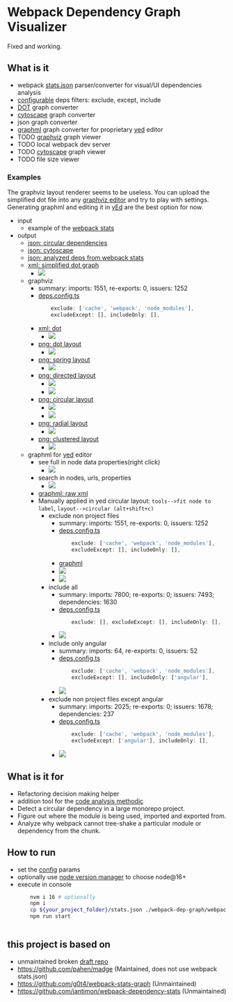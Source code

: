 # Webpack Dependency Graph Visualizer

Fixed and working.

## What is it

 * webpack [stats.json](https://webpack.js.org/api/stats) parser/converter for visual/UI dependencies analysis
 * [configurable](./deps.config.ts) deps filters: exclude, except, include
 * [DOT](https://github.com/glejeune/node-graphviz) graph converter
 * [cytoscape](https://cytoscape.org/) graph converter
 * json graph converter
 * [graphml](http://graphml.graphdrawing.org/) graph converter for proprietary [yed](https://www.yworks.com/products/yed/download) editor
 * TODO [graphviz](http://magjac.com/graphviz-visual-editor/) graph viewer
 * TODO local webpack dev server
 * TODO [cytoscape](https://js.cytoscape.org) graph viewer
 * TODO file size viewer

### Examples

The graphviz layout renderer seems to be useless. You can upload the simplified dot file into any [graphviz editor](http://magjac.com/graphviz-visual-editor/) and try to play with settings. Generating graphml and editing it in [yEd](https://www.yworks.com/products/yed/download) are the best option for now.

 * input
    * example of the [webpack stats](./doc/webpack-stats.zip)
 * output
    * [json: circular dependencies](./graph-output/circular.json)
    * [json: cytoscape](./graph-output/cytoscape.json)
    * [json: analyzed deps from webpack stats](./graph-output/deps.json)
    * [xml: simplified dot graph](./graph-output/graph_simplified.dot)
        * ![](./doc/graphviz_dot_simplified.jpg)
    * graphviz
        * summary: imports: 1551, re-exports: 0, issuers: 1252
        * [deps.config.ts](./deps.config.ts)
            ```ts
                exclude: ['cache', 'webpack', 'node_modules'],
                excludeExcept: [], includeOnly: [],
            ```
        * [xml: dot](./graph-output/graphviz.dot)
            * ![](./doc/graphviz_dot.jpg)
        * [png: dot layout](./graph-output/graphviz_dot.png)
            * ![](./doc/graphviz_dot_layout.jpg)
        * [png: spring layout](./graph-output/graphviz_spring.png)
            * ![](./doc/graphviz_spring_layout.jpg)
        * [png: directed layout](./graph-output/graphviz_directed.png)
            * ![](./doc/graphviz_directed_layout.jpg)
            * ![](./doc/graphviz_directed_layout_full.jpg)
        * [png: circular layout](./graph-output/graphviz_circular.png)
            * ![](./doc/graphviz_circle_layout.jpg)
            * ![](./doc/graphviz_circle_layout_full.jpg)
        * [png: radial layout](./graph-output/graphviz_radial.png)
            * ![](./doc/graphviz_radial_layout.jpg)
        * [png: clustered layout](./graph-output/graphviz_clustered.png)
            * ![](./doc/graphviz_clustered_layout.jpg)
    * graphml for [yed](https://www.yworks.com/products/yed) editor
        * see full in node data properties(right click)
            * ![](./doc/graphml_yed_data.jpg)
        * search in nodes, urls, properties
            * ![](./doc/graphml_yed_search.jpg)
        * [graphml: raw xml](./graph-output/deps.graphml)
        * Manually applied in yed circular layout: `tools-->fit node to label`, `layout-->circular (alt+shift+c)`
            * exclude non project files
                * summary: imports: 1551, re-exports: 0, issuers: 1252
                * [deps.config.ts](./deps.config.ts)
                    ```ts
                        exclude: ['cache', 'webpack', 'node_modules'],
                        excludeExcept: [], includeOnly: [],
                    ```
                * [graphml](./graph-output/deps_circular.graphml)
                * ![](./doc/graphml_xml.jpg)
                * ![](./doc/graphml_png.jpg)
            * include all
                * summary: imports: 7800; re-exports: 0; issuers: 7493; dependencies: 1630
                * [deps.config.ts](./deps.config.ts)
                    ```ts
                        exclude: [], excludeExcept: [], includeOnly: [],
                    ```
                * ![](./doc/graphml_all.jpg)
            * include only angular
                * summary: imports: 64, re-exports: 0, issuers: 52
                * [deps.config.ts](./deps.config.ts)
                    ```ts
                        exclude: ['cache', 'webpack', 'node_modules'],
                        excludeExcept: [], includeOnly: ['angular'],
                    ```
                * ![](./doc/graphml_only.jpg)
            * exclude non project files except angular
                * summary: imports: 2025; re-exports: 0; issuers: 1678; dependencies: 237
                * [deps.config.ts](./deps.config.ts)
                    ```ts
                        exclude: ['cache', 'webpack', 'node_modules'],
                        excludeExcept: ['angular'], includeOnly: [],
                    ```
                * ![](./doc/graphml_except.jpg)


## What is it for

 * Refactoring decision making helper
 * addition tool for the [code analysis methodic](https://github.com/bskydive/code_quality_js)
 * Detect a circular dependency in a large monorepo project.
 * Figure out where the module is being used, imported and exported from.
 * Analyze why webpack cannot tree-shake a particular module or dependency from the chunk.

## How to run

 * set the [config](./deps.config.js) params
 * optionally use [node version manager](https://github.com/nvm-sh/nvm) to choose node@16+
 * execute in console
    ```bash
        nvm i 16 # optionally
        npm i
        cp ${your_project_folder}/stats.json ./webpack-dep-graph/webpack-stats.json
        npm run start
        
    ```

## this project is based on 

 * unmaintained broken [draft repo](https://github.com/heypoom/webpack-dep-graph)
 * https://github.com/pahen/madge (Maintained, does not use webpack stats.json)
 * https://github.com/g0t4/webpack-stats-graph (Unmaintained)
 * https://github.com/jantimon/webpack-dependency-stats (Unmaintained)


